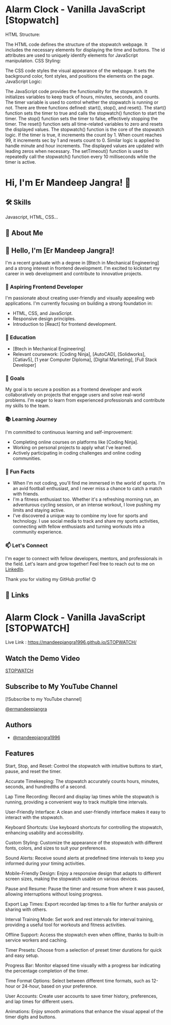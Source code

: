 
# Alarm Clock - Vanilla JavaScript [Stopwatch]

HTML Structure:

The HTML code defines the structure of the stopwatch webpage.
It includes the necessary elements for displaying the time and buttons.
The id attributes are used to uniquely identify elements for JavaScript manipulation.
CSS Styling:

The CSS code styles the visual appearance of the webpage.
It sets the background color, font styles, and positions the elements on the page.
JavaScript Logic:

The JavaScript code provides the functionality for the stopwatch.
It initializes variables to keep track of hours, minutes, seconds, and counts.
The timer variable is used to control whether the stopwatch is running or not.
There are three functions defined: start(), stop(), and reset().
The start() function sets the timer to true and calls the stopwatch() function to start the timer.
The stop() function sets the timer to false, effectively stopping the timer.
The reset() function sets all time-related variables to zero and resets the displayed values.
The stopwatch() function is the core of the stopwatch logic.
If the timer is true, it increments the count by 1.
When count reaches 99, it increments sec by 1 and resets count to 0.
Similar logic is applied to handle minute and hour increments.
The displayed values are updated with leading zeros when necessary.
The setTimeout() function is used to repeatedly call the stopwatch() function every 10 milliseconds while the timer is active.




# Hi, I'm Er Mandeep Jangra! 👋

## 🛠 Skills
Javascript, HTML, CSS...

## 🚀 About Me
## 👋 Hello, I'm [Er Mandeep Jangra]!

I'm a recent graduate with a degree in [Btech in Mechanical Engineering] and a strong interest in frontend development. I'm excited to kickstart my career in web development and contribute to innovative projects.

### 🌱 Aspiring Frontend Developer

I'm passionate about creating user-friendly and visually appealing web applications. I'm currently focusing on building a strong foundation in:

- HTML, CSS, and JavaScript.
- Responsive design principles.
- Introduction to [React] for frontend development.

### 💼 Education

- [Btech in Mechanical Engineering]
- Relevant coursework: [Coding Ninja], [AutoCAD], [Solidworks], [Catiav5], [1 year Computer Diploma], [Digital Marketing], [Full Stack Developer]

### 🚀 Goals

My goal is to secure a position as a frontend developer and work collaboratively on projects that engage users and solve real-world problems. I'm eager to learn from experienced professionals and contribute my skills to the team.

### 📚 Learning Journey

I'm committed to continuous learning and self-improvement:

- Completing online courses on platforms like [Coding Ninja].
- Working on personal projects to apply what I've learned.
- Actively participating in coding challenges and online coding communities.

### 🌟 Fun Facts

- When I'm not coding, you'll find me immersed in the world of sports. I'm an avid football enthusiast, and I never miss a chance to catch a match with friends.
- I'm a fitness enthusiast too. Whether it's a refreshing morning run, an adventurous cycling session, or an intense workout, I love pushing my limits and staying active.
- I've discovered a unique way to combine my love for sports and technology. I use social media to track and share my sports activities, connecting with fellow enthusiasts and turning workouts into a community experience.


### 📫 Let's Connect

I'm eager to connect with fellow developers, mentors, and professionals in the field. Let's learn and grow together! Feel free to reach out to me on [LinkedIn](https://www.linkedin.com/in/mandeep-singh-a7038a26a/).

Thank you for visiting my GitHub profile! 😊

## 🔗 Links

# Alarm Clock - Vanilla JavaScript [STOPWATCH]
Live Link : https://mandeepjangra1996.github.io/STOPWATCH/

## Watch the Demo Video

[STOPWATCH](https://www.youtube.com/shorts/iKMA2bI0aHk)

## Subscribe to My YouTube Channel

[!Subscribe to my YouTube channel]

[@ermandeepjangra](https://www.youtube.com/channel/UCwusqBOrqzMyzRJwXHn65jg)

## Authors

- [@mandeepjangra1996](https://github.com/mandeepjangra1996)


## Features

Start, Stop, and Reset: Control the stopwatch with intuitive buttons to start, pause, and reset the timer.

Accurate Timekeeping: The stopwatch accurately counts hours, minutes, seconds, and hundredths of a second.

Lap Time Recording: Record and display lap times while the stopwatch is running, providing a convenient way to track multiple time intervals.

User-Friendly Interface: A clean and user-friendly interface makes it easy to interact with the stopwatch.

Keyboard Shortcuts: Use keyboard shortcuts for controlling the stopwatch, enhancing usability and accessibility.

Custom Styling: Customize the appearance of the stopwatch with different fonts, colors, and sizes to suit your preferences.

Sound Alerts: Receive sound alerts at predefined time intervals to keep you informed during your timing activities.

Mobile-Friendly Design: Enjoy a responsive design that adapts to different screen sizes, making the stopwatch usable on various devices.

Pause and Resume: Pause the timer and resume from where it was paused, allowing interruptions without losing progress.

Export Lap Times: Export recorded lap times to a file for further analysis or sharing with others.

Interval Training Mode: Set work and rest intervals for interval training, providing a useful tool for workouts and fitness activities.

Offline Support: Access the stopwatch even when offline, thanks to built-in service workers and caching.

Timer Presets: Choose from a selection of preset timer durations for quick and easy setup.

Progress Bar: Monitor elapsed time visually with a progress bar indicating the percentage completion of the timer.

Time Format Options: Select between different time formats, such as 12-hour or 24-hour, based on your preference.

User Accounts: Create user accounts to save timer history, preferences, and lap times for different users.

Animations: Enjoy smooth animations that enhance the visual appeal of the timer digits and buttons.

